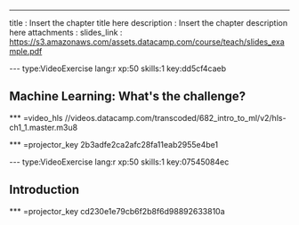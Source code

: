 ---
title       : Insert the chapter title here
description : Insert the chapter description here
attachments :
  slides_link : https://s3.amazonaws.com/assets.datacamp.com/course/teach/slides_example.pdf

--- type:VideoExercise lang:r xp:50 skills:1 key:dd5cf4caeb
## Machine Learning: What's the challenge?

*** =video_hls
//videos.datacamp.com/transcoded/682_intro_to_ml/v2/hls-ch1_1.master.m3u8

*** =projector_key
2b3adfe2ca2afc28fa11eab2955e4be1


--- type:VideoExercise lang:r xp:50 skills:1 key:07545084ec
## Introduction

*** =projector_key
cd230e1e79cb6f2b8f6d98892633810a
